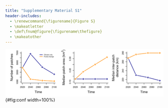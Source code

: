 ```yaml
---
title: "Supplementary Material S1"
header-includes:
  - \renewcommand{\figurename}{Figure S}
  - \makeatletter
  - \def\fnum@figure{\figurename\thefigure}
  - \makeatother
---
```


![Change in the spatial structure of the Bicknell’s Thrush breeding range between 2020 and 2100 under the climate-only (blue line) and the climate-induced changes in forest composition (orange line). The left panel presents the number of patches within the projected breeding range, the centre panel the median area of these patches, and the right panel the median distance between these patches.](./manuscript/img/spatial_configuration.png){#fig:conf width=100%}

